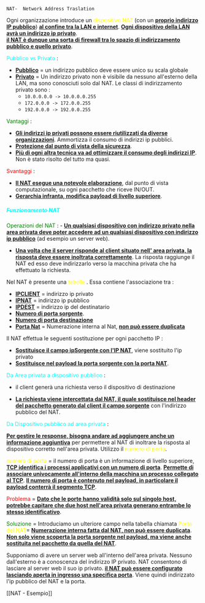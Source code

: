 `NAT-  Network Address Traslation `

Ogni organizzazione introduce un <span style=color:yellow>dispositivo NAT</span> (con un <b><u>proprio indirizzo IP pubblico</u></b>) <b><u>al confine tra la LAN e internet</u></b>. <b><u>Ogni dispositivo della LAN avrà un indirizzo ip privato</u></b>.   
<b><u>il NAT è dunque una sorta di firewall tra lo spazio di indirizzamento pubblico e quello privato</u></b>.

<span style=color:cyan>Pubblico vs Privato</span> : 
- <b><u>Pubblico</u></b> = un indirizzo pubblico deve essere unico su scala globale 
- <b><u>Privato</u></b> = Un indirizzo privato non è visibile da nessuno all'esterno della LAN, ma sono conosciuti solo dal NAT. 
  Le classi di indirizzamento privato sono : 
  - `10.0.0.0.0 -> 10.0.0.0.255`
  - `172.0.0.0 -> 172.0.0.255`
  - `192.0.0.0 -> 192.0.0.255 `

<span style=color:green>Vantaggi</span> : 
- <b><u>Gli indirizzi ip privati possono essere riutilizzati da diverse organizzazioni</u></b>. Ammortizza il consumo di indirizzi ip pubblici. 
- <b><u>Protezione dal punto di vista della sicurezza</u></b>.
 - <b><u>Più di ogni altra tecnica va ad ottimizzare il consumo degli indirizzi IP</u></b>. Non è stato risolto del tutto ma quasi. 
 
<span style=color:red>Svantaggi</span> : 
- <b><u>Il NAT esegue una notevole elaborazione</u></b>, dal punto di vista computazionale, su ogni pacchetto che riceve IN/OUT. 
- <b><u>Gerarchia infranta, modifica payload di livello superiore</u></b>. 

<h5 style=color:cyan>Funzionamento NAT</h5>
<span style=color:green>Operazioni del NAT</span> : 
- <b><u>Un qualsiasi dispositivo con indirizzo privato nella area privata deve poter accedere ad un qualsiasi dispositivo con indirizzo ip pubblico</u></b> (ad esempio un server web). 

- <b><u>Una volta che il server risponde al client situato nell' area privata, la risposta deve essere inoltrata correttamente</u></b>. La risposta raggiunge il NAT ed esso deve indirizzarlo verso la macchina privata che ha effettuato la richiesta. 

Nel NAT è presente una <span style=color:yellow>tabella</span> . Essa contiene l'associazione tra : 
- <b><u>IPCLIENT</u></b> = indirizzo ip privato 
- <b><u>IPNAT</u></b> = indirizzo ip pubblico 
- <b><u>IPDEST</u></b> = indirizzo ip del destinatario
- <b><u>Numero di porta sorgente</u></b>. 
- <b><u>Numero di porta destinazione</u></b>
- <b><u>Porta Nat</u></b> = Numerazione interna al Nat, <b><u>non può essere duplicata</u></b> 

Il NAT effettua le seguenti sostituzione per ogni pacchetto IP : 
- <b><u>Sostituisce il campo ipSorgente con l'IP NAT</u></b>, viene sostituito l'ip privato 
- <b><u>Sostituisce nel payload la porta sorgente con la porta NAT</u></b>. 

<span style=color:cyan>Da Area privata a dispositivo pubblico</span> : 
- il client generà una richiesta verso il dispositivo di destinazione 

- <b><u>La richiesta viene intercettata dal NAT, il quale sostituisce nel header del pacchetto generato dal client il campo sorgente</u></b> con l'indirizzo pubblico del NAT.  

<span style=color:cyan>Da Dispositivo pubblico ad area privata</span> :

<b><u>Per gestire le response, bisogna andare ad aggiungere anche un informazione aggiuntiva</u></b> per permettere al NAT di inoltrare la risposta al dispositivo corretto nell'area privata. Utilizzo il <span style=color:yellow>numero di porta</span>. 

<span style=color:yellow>numero di porta</span> = il numero di porta è un informazione di livello superiore, <b><u>TCP identifica i processi applicativi con un numero di porta</u></b>. <b><u>Permette di associare univocamente all'interno della macchina un processo collegato al TCP</u></b>. 
<b><u>Il numero di porta è contenuto nel payload, in particolare il payload conterrà il segmento TCP</u></b>.

<span style=color:red>Problema</span> = <b><u>Dato che le porte hanno validità solo sul singolo host, potrebbe capitare che due host nell'area privata generano entrambe lo stesso identificativo</u></b>. 

<span style=color:green>Soluzione</span> = Introduciamo un ulteriore campo nella tabella chiamata <span style=color:yellow>Porta del NAT</span >= <b><u>Numerazione interna fatta dal NAT, non può essere duplicata</u></b>.
<b><u>Non solo viene scoperta la porta sorgente nel payload, ma viene anche sostituita nel pacchetto da quella del NAT</u></b>. 


 Supponiamo di avere un server web all'interno dell'area privata. Nessuno dall'esterno è a conoscenza del indirizzo IP privato. NAT consentono di lasciare al server  web il suo ip privato. <b><u>il NAT può essere configurato lasciando aperta in ingresso una specifica porta</u></b>. Viene quindi indirizzato l'ip pubblico del NAT e la porta. 

[[NAT - Esempio]]